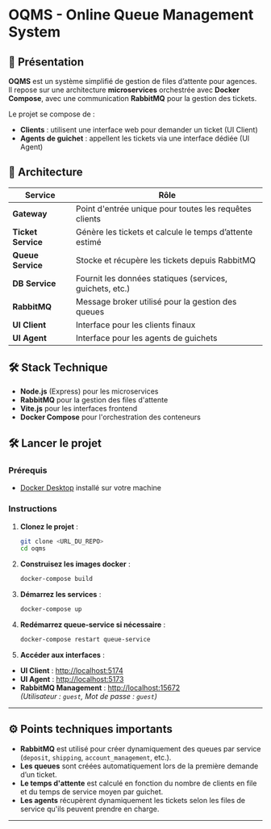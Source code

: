 # OQMS - Online Queue Management System

## 🚀 Présentation

**OQMS** est un système simplifié de gestion de files d’attente pour agences.  
Il repose sur une architecture **microservices** orchestrée avec **Docker Compose**, avec une communication **RabbitMQ** pour la gestion des tickets.

Le projet se compose de :
- **Clients** : utilisent une interface web pour demander un ticket (UI Client)
- **Agents de guichet** : appellent les tickets via une interface dédiée (UI Agent)

## 🧩 Architecture

| Service            | Rôle |
|--------------------|------|
| **Gateway**         | Point d'entrée unique pour toutes les requêtes clients |
| **Ticket Service**  | Génère les tickets et calcule le temps d’attente estimé |
| **Queue Service**   | Stocke et récupère les tickets depuis RabbitMQ |
| **DB Service**      | Fournit les données statiques (services, guichets, etc.) |
| **RabbitMQ**        | Message broker utilisé pour la gestion des queues |
| **UI Client**       | Interface pour les clients finaux |
| **UI Agent**        | Interface pour les agents de guichets |


## 🛠️ Stack Technique

- **Node.js** (Express) pour les microservices
- **RabbitMQ** pour la gestion des files d'attente
- **Vite.js** pour les interfaces frontend
- **Docker Compose** pour l'orchestration des conteneurs

## 🛠️ Lancer le projet

### Prérequis
- [Docker Desktop](https://www.docker.com/products/docker-desktop/) installé sur votre machine

### Instructions

1. **Clonez le projet** :
   ```bash
   git clone <URL_DU_REPO>
   cd oqms
2. **Construisez les images docker** :
   ```bash
   docker-compose build
4. **Démarrez les services** :
   ```bash
   docker-compose up
6. **Redémarrez queue-service si nécessaire** :
   ```bash
   docker-compose restart queue-service
8. **Accéder aux interfaces** :
- **UI Client** : [http://localhost:5174](http://localhost:5174)
- **UI Agent** : [http://localhost:5173](http://localhost:5173)
- **RabbitMQ Management** : [http://localhost:15672](http://localhost:15672)  
  *(Utilisateur : `guest`, Mot de passe : `guest`)*

---

## ⚙️ Points techniques importants

- **RabbitMQ** est utilisé pour créer dynamiquement des queues par service (`deposit`, `shipping`, `account_management`, etc.).
- **Les queues** sont créées automatiquement lors de la première demande d’un ticket.
- **Le temps d'attente** est calculé en fonction du nombre de clients en file et du temps de service moyen par guichet.
- **Les agents** récupèrent dynamiquement les tickets selon les files de service qu'ils peuvent prendre en charge.

---

